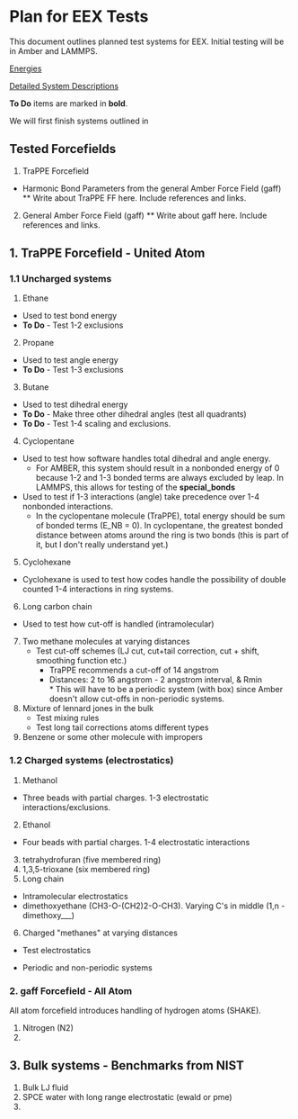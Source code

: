 # Plan for EEX Tests

This document outlines planned test systems for EEX. Initial testing will be in
Amber and LAMMPS.

[Energies](https://docs.google.com/spreadsheets/d/18-0ZRVw3UJ2XB_62Gu6vMm70HK1vX9669ctImiFHjfY/edit#gid=0)

[Detailed System Descriptions](https://drive.google.com/open?id=13c_BCpudbVSM34VeL7DCx1JszUu-zGTS8gCPPP39y_c)

__To Do__ items are marked in __bold__.

We will first finish systems outlined in

## Tested Forcefields
1. TraPPE Forcefield
  * Harmonic Bond Parameters from the general Amber Force
Field (gaff)  
** Write about TraPPE FF here. Include references and links.  

2. General Amber Force Field (gaff)
** Write about gaff here. Include references and links.

## 1. TraPPE Forcefield - United Atom

### 1.1 Uncharged systems
1. Ethane
  - Used to test bond energy
  - __To Do__ - Test 1-2 exclusions  
2. Propane
 - Used to test angle energy
 - __To Do__ - Test 1-3 exclusions  
3. Butane
 - Used to test dihedral energy
 - __To Do__ - Make three other dihedral angles (test all quadrants)
 - __To Do__ - Test 1-4 scaling and exclusions.
4. Cyclopentane  
  - Used to test how software handles total dihedral and angle energy.
    - For AMBER, this system should result in a nonbonded energy of 0 because 1-2
  and 1-3 bonded terms are always excluded by leap. In LAMMPS, this allows for testing
  of the **special_bonds**
  - Used to test if 1-3 interactions (angle) take precedence over 1-4 nonbonded interactions.
    - In the cyclopentane molecule (TraPPE), total energy should be sum of bonded terms
    (E_NB = 0). In cyclopentane, the greatest bonded distance between atoms around
    the ring is two bonds (this is part of it, but I don't really understand yet.)
5. Cyclohexane  
 - Cyclohexane is used to test how codes handle the possibility of double counted 1-4 interactions in ring systems.
6. Long carbon chain
 - Used to test how cut-off is handled (intramolecular)
7. Two methane molecules at varying distances
   - Test cut-off schemes (LJ cut, cut+tail correction, cut + shift, smoothing
     function etc.)
     - TraPPE recommends a cut-off of 14 angstrom
     - Distances: 2 to 16 angstrom - 2 angstrom interval, & Rmin  
     \* This will have to be a periodic system (with box) since Amber doesn't
     allow cut-offs in non-periodic systems.
8. Mixture of lennard jones in the bulk
	- Test mixing rules
	- Test long tail corrections atoms different types
9. Benzene or some other molecule with impropers

### 1.2 Charged systems (electrostatics)
1. Methanol
 - Three beads with partial charges. 1-3 electrostatic interactions/exclusions.
2. Ethanol
 - Four beads with partial charges. 1-4 electrostatic interactions
3. tetrahydrofuran (five membered ring)
4. 1,3,5-trioxane (six membered ring)
5. Long chain
  - Intramolecular electrostatics
  - dimethoxyethane (CH3-O-(CH2)2-O-CH3). Varying C's in middle (1,n - dimethoxy___)
6. Charged "methanes" at varying distances
  - Test electrostatics
   * Periodic and non-periodic systems

### 2. gaff Forcefield - All Atom
All atom forcefield introduces handling of hydrogen atoms (SHAKE).
1. Nitrogen (N2)
2.

## 3. Bulk systems - Benchmarks from NIST
1. Bulk LJ fluid
2. SPCE water with long range electrostatic (ewald or pme)
3.
